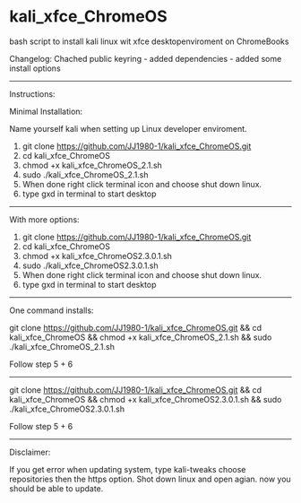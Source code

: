 # kali_xfce_ChromeOS
bash script to install kali linux wit xfce desktopenviroment on ChromeBooks

Changelog: Chached public keyring - added dependencies - added some install options

****

Instructions:

Minimal Installation:

Name yourself kali when setting up Linux developer enviroment.

1. git clone https://github.com/JJ1980-1/kali_xfce_ChromeOS.git
2. cd kali_xfce_ChromeOS
3. chmod +x kali_xfce_ChromeOS_2.1.sh
4. sudo ./kali_xfce_ChromeOS_2.1.sh
5. When done right click terminal icon and choose shut down linux.
6. type gxd in terminal to start desktop

---

With more options:

1. git clone https://github.com/JJ1980-1/kali_xfce_ChromeOS.git
2. cd kali_xfce_ChromeOS
3. chmod +x kali_xfce_ChromeOS2.3.0.1.sh
4. sudo ./kali_xfce_ChromeOS2.3.0.1.sh
5. When done right click terminal icon and choose shut down linux.
6. type gxd in terminal to start desktop

****

One command installs:

git clone https://github.com/JJ1980-1/kali_xfce_ChromeOS.git && cd kali_xfce_ChromeOS && chmod +x kali_xfce_ChromeOS_2.1.sh && sudo ./kali_xfce_ChromeOS_2.1.sh

Follow step 5 + 6

---

git clone https://github.com/JJ1980-1/kali_xfce_ChromeOS.git && cd kali_xfce_ChromeOS && chmod +x kali_xfce_ChromeOS2.3.0.1.sh && sudo ./kali_xfce_ChromeOS2.3.0.1.sh

Follow step 5 + 6

****

Disclaimer:

If you get error when updating system, type kali-tweaks choose repositories then the https option. Shot down linux and open agian. now you should be able to update.
